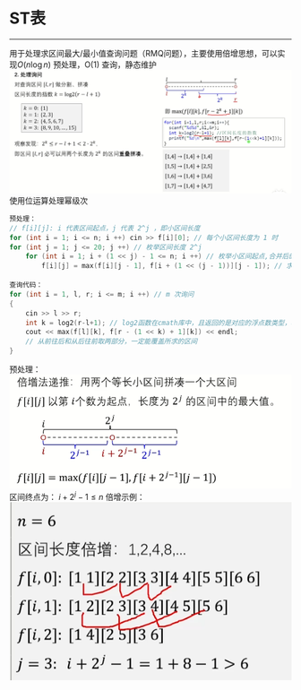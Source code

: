 # ST表

---

用于处理求区间最大/最小值查询问题（RMQ问题），主要使用倍增思想，可以实现$O(n\log n)$ 预处理，O(1) 查询，静态维护
![](assets/Pasted%20image%2020250516153540.png)
使用位运算处理幂级次

```C++
预处理：
// f[i][j]: i 代表区间起点，j 代表 2^j ，即小区间长度
for (int i = 1; i <= n; i ++) cin >> f[i][0]; // 每个小区间长度为 1 时
for (int j = 1; j <= 20; j ++) // 枚举区间长度 2^j
	for (int i = 1; i + (1 << j) - 1 <= n; i ++) // 枚举小区间起点,合并后的大区间必须要 <= n
		f[i][j] = max(f[i][j - 1], f[i + (1 << (j - 1))][j - 1]); // 求最大值(两个小区间的最大值中更大的那个数)

查询代码：
for (int i = 1, l, r; i <= m; i ++) // m 次询问
{
	cin >> l >> r;
	int k = log2(r-l+1); // log2函数在cmath库中，且返回的是对应的浮点数类型，将其赋值给int，只取整数部分
	cout << max(f[l][k], f[r - (1 << k) + 1][k]) << endl;
	// 从前往后和从后往前取两部分，一定能覆盖所求的区间
}
```

预处理：![](assets/Pasted%20image%2020250516154615.png)
	区间终点为： $i + 2^j - 1 \leq n$ 
倍增示例：![](assets/Pasted%20image%2020250516154551.png)